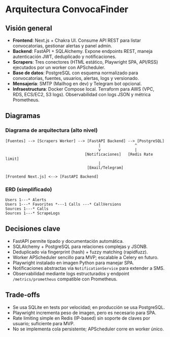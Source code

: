# Arquitectura ConvocaFinder

## Visión general
- **Frontend**: Next.js + Chakra UI. Consume API REST para listar convocatorias, gestionar alertas y panel admin.
- **Backend**: FastAPI + SQLAlchemy. Expone endpoints REST, maneja autenticación JWT, deduplicado y notificaciones.
- **Scrapers**: Tres conectores (HTML estático, Playwright SPA, API/RSS) ejecutados por un worker con APScheduler.
- **Base de datos**: PostgreSQL con esquema normalizado para convocatorias, fuentes, usuarios, alertas, logs y versionado.
- **Mensajería**: SMTP (Mailhog en dev) y Telegram bot opcional.
- **Infraestructura**: Docker Compose local. Terraform para AWS (VPC, RDS, ECS/EC2, S3 logs). Observabilidad con logs JSON y métrica Prometheus.

## Diagramas

### Diagrama de arquitectura (alto nivel)
```
[Fuentes] --> [Scrapers Worker] --> [FastAPI Backend] --> [PostgreSQL]
                                         |               ^
                                         v               |
                                   [Notificaciones]   [Redis Rate limit]
                                         |
                                    [Email/Telegram]

[Frontend Next.js] <--> [FastAPI Backend]
```

### ERD (simplificado)
```
Users 1---* Alerts
Users 1---* Favorites *---1 Calls ---* CallVersions
Sources 1---* Calls
Sources 1---* ScrapeLogs
```

## Decisiones clave
- FastAPI permite tipado y documentación automática.
- SQLAlchemy + PostgreSQL para relaciones complejas y JSONB.
- Deduplicado via fingerprint (hash) + fuzzy matching (rapidfuzz).
- Worker APScheduler sencillo para MVP; escalable a Celery en futuro.
- Playwright instalado en imagen Python para manejar SPA.
- Notificaciones abstractas via `NotificationService` para extender a SMS.
- Observabilidad mediante logs estructurados y endpoint `/metrics/prometheus` compatible con Prometheus.

## Trade-offs
- Se usa SQLite en tests por velocidad; en producción se usa PostgreSQL.
- Playwright incrementa peso de imagen, pero es necesario para SPA.
- Rate limiting simple en Redis (IP-based) sin soporte de claves por usuario; suficiente para MVP.
- No se implementa cola persistente; APScheduler corre en worker único.
